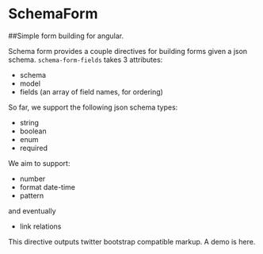# SchemaForm

##Simple form building for angular.

Schema form provides a couple directives for building forms
given a json schema. `schema-form-fields` takes 3 attributes:

* schema
* model
* fields (an array of field names, for ordering)

So far, we support the following json schema types:

* string
* boolean
* enum
* required

We aim to support:
* number
* format date-time
* pattern

and eventually
* link relations

This directive outputs twitter bootstrap compatible markup. A demo is here.
